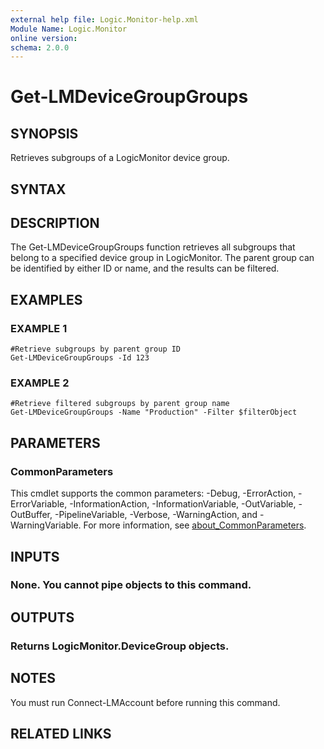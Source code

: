 ```yaml
---
external help file: Logic.Monitor-help.xml
Module Name: Logic.Monitor
online version:
schema: 2.0.0
---
```


# Get-LMDeviceGroupGroups

## SYNOPSIS
Retrieves subgroups of a LogicMonitor device group.

## SYNTAX

## DESCRIPTION
The Get-LMDeviceGroupGroups function retrieves all subgroups that belong to a specified device group in LogicMonitor.
The parent group can be identified by either ID or name, and the results can be filtered.

## EXAMPLES

### EXAMPLE 1
```
#Retrieve subgroups by parent group ID
Get-LMDeviceGroupGroups -Id 123
```

### EXAMPLE 2
```
#Retrieve filtered subgroups by parent group name
Get-LMDeviceGroupGroups -Name "Production" -Filter $filterObject
```

## PARAMETERS

### CommonParameters
This cmdlet supports the common parameters: -Debug, -ErrorAction, -ErrorVariable, -InformationAction, -InformationVariable, -OutVariable, -OutBuffer, -PipelineVariable, -Verbose, -WarningAction, and -WarningVariable. For more information, see [about_CommonParameters](http://go.microsoft.com/fwlink/?LinkID=113216).

## INPUTS

### None. You cannot pipe objects to this command.
## OUTPUTS

### Returns LogicMonitor.DeviceGroup objects.
## NOTES
You must run Connect-LMAccount before running this command.

## RELATED LINKS
